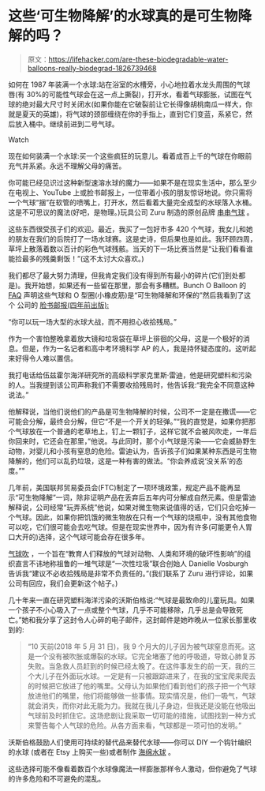 # 这些‘可生物降解’的水球真的是可生物降解的吗？

> 原文：<https://lifehacker.com/are-these-biodegradable-water-balloons-really-biodegrad-1826739468>

如何在 1987 年装满一个水球:站在浴室的水槽旁，小心地拉着水龙头周围的气球唇(有 30%的可能性气球会在这一点上撕裂)，打开水，看着气球膨胀，试图在气球的绝对最大尺寸时关闭水(如果你能在它破裂前让它长得像胡桃南瓜一样大，你就是夏天的英雄)，将气球的颈部缠绕在你的手指上，直到它们变蓝，系紧它，然后放入桶中。继续前进到二号气球。

Watch

现在如何装满一个水球:买一个这些疯狂的玩意儿。看着成百上千的气球在你眼前充气并系紧。永远不理解父母的痛苦。

你可能已经见识过这种新型速溶水球的魔力——如果不是在现实生活中，那么至少在电视上、YouTube 上或脸书邮报上，一位带着小孩的朋友惊讶地说。你只需将一个气球“捆”在软管的喷嘴上，打开水，然后看着大量完全成型的水球落入水桶。这是不可思议的魔法(好吧，是物理。)玩具公司 Zuru 制造的原创品牌 [串串气球](http://www.bunchoballoons.com/) 。

这些东西很受孩子们的欢迎。最近，我买了一包好市多 420 个气球，我女儿和她的朋友在我们的后院打了一场水球赛。这是史诗，但后果也是如此。我环顾四周，草坪上散落着数以百计的彩色气球残骸。当天的下一场比赛当然是“让我们看看谁能捡最多的残羹剩饭！”(这不太讨大众喜欢。)

我们都尽了最大努力清理，但我肯定我们没有得到所有最小的碎片(它们到处都是)。我开始想，如果还有一些留在那里，那会有多糟糕。Bunch O Balloon 的 [FAQ](http://www.buybunchoballoons.com/faqs) 声明这些气球和 O 型圈(小橡皮筋)是“可生物降解和环保的”然后我看到了这个 公司的 [脸书邮报(四年前出版):](https://www.facebook.com/BunchOBalloons/photos/a.535581996547518.1073741828.523147987790919/543762222396162)

“你可以玩一场大型的水球大战，而不用担心收拾残局。”

作为一个害怕整晚拿着放大镜和垃圾袋在草坪上徘徊的父母，这是一个极好的消息。但是，作为一名记者和高中考环境科学 AP 的人，我是持怀疑态度的。这听起来好得令人难以置信。

我打电话给伍兹霍尔海洋研究所的高级科学家克里斯·雷迪，他是研究塑料和污染的人。当我提到该公司声称我们不需要收拾残局时，他告诉我:“我完全不同意这种说法。”

他解释说，当他们说他们的产品是可生物降解的时候，公司不一定是在撒谎——它可能会分解，最终会分解，但它“不是一个开关的轻弹。”“我的直觉是，如果你把那个气球放在一个普通的老草地上，钉上一颗钉子，这样它就不会被风吹走，一年后你回来时，它还会在那里，”他说。与此同时，那个小气球是污染——它会威胁野生动物，对婴儿和小孩有窒息的危险。雷迪认为，告诉孩子们如果某种东西是可生物降解的，他们可以乱扔垃圾，这是一种有害的做法。“你会养成说‘没关系’的态度。”"

几年前，美国联邦贸易委员会(FTC)制定了一项环境政策，规定产品不能再显示“可生物降解”一词，除非证明产品在丢弃后五年内可分解成自然元素。但是雷迪解释说，公司经常“玩弄系统”他说，如果对微生物来说值得的话，它们只会吃掉一个气球。因此，如果你把饥饿的微生物放在只有一个气球的烧瓶中，没有其他食物可以吃，它们很可能会去吃气球。但是在现实世界中，因为有许多(可能更令人胃口大开的)选择，这个气球可能会存在很多年。

[气球吹](https://balloonsblow.org/) ，一个旨在“教育人们释放的气球对动物、人类和环境的破坏性影响”的组织直言不讳地称祖鲁的一堆气球是“一次性垃圾”联合创始人 Danielle Vosburgh 告诉我“建议不必收拾残局是非常不负责任的。”(我们联系了 Zuru 进行评论，如果公司有回应，我们会更新这个帖子。)

几十年来一直在研究塑料海洋污染的沃斯伯格说:“气球是最致命的儿童玩具。如果一个孩子不小心吸入了一点或整个气球，几乎不可能移除，几乎总是会导致死亡。”她和我分享了这封令人心碎的电子邮件，这封邮件是她昨晚从一位家长那里收到的:

> “10 天前(2018 年 5 月 31 日)，我 9 个月大的儿子因为被气球窒息而死。这是一个没有被吹胀或爆裂的水球。它完全堵塞了他的呼吸道，导致心肺复苏失败。当急救人员赶到的时候已经太晚了。在这件事发生的前一天，我的三个大儿子在外面玩水球。一定是有一只被跟踪进来了，在我的宝宝爬来爬去的时候把它放进了他的嘴里。父母认为如果他们看到他们的孩子把一个气球放进他们的嘴里，他们将能够做一些事情。现实情况是，他们一吸气，气球就会消失，而你对此无能为力。我就在我儿子身边，但我还是没能在他吸出气球前及时抓住它。这场悲剧让我采取一切可能的措施，试图找到一种方式来警告每个人气球的危险。从各方面来看，气球都是一项可怕的发明。”

沃斯伯格鼓励人们使用可持续的替代品来替代水球——你可以 DIY 一个钩针编织的水球 (或者在 Etsy 上购买一些)或者制作 [海绵水球](https://www.youtube.com/watch?v=xmrp0BZzvSM) 。

这些选择可能不像看着数百个水球像魔法一样膨胀那样令人激动，但你避免了气球的许多危险和不可避免的混乱。